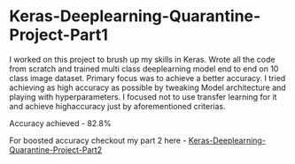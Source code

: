 # Keras-Deeplearning-Quarantine-Project-Part1

I worked on this project to brush up my skills in Keras. 
Wrote all the code from scratch and trained multi class deeplearning model end to end on 10 class image dataset.
Primary focus was to achieve a better accuracy. I tried achieving as high accuracy as possible by tweaking Model architecture and
playing with hyperparameters. I focused not to use transfer learning for it and achieve highaccuracy just by aforementioned criterias.

Accuracy achieved - 82.8%

For boosted accuracy checkout my part 2 here - <a href="https://github.com/shriyanka/Keras-Deeplearning-Quarantine-Project-Part2">Keras-Deeplearning-Quarantine-Project-Part2</a>
